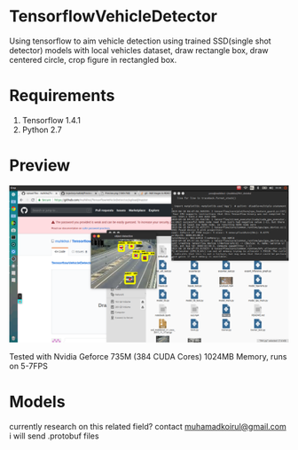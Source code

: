 # TensorflowVehicleDetector
Using tensorflow to aim vehicle detection using trained SSD(single shot detector) models with local vehicles dataset, draw rectangle box, draw centered circle, crop figure in rectangled box.

# Requirements
1. Tensorflow 1.4.1
2. Python 2.7

# Preview
![Hasil kak](https://raw.githubusercontent.com/muhkhoi/TensorflowVehicleDetector/master/Screenshot%20from%202019-04-18%2004-48-09.png)

Tested with Nvidia Geforce 735M (384 CUDA Cores) 1024MB Memory, runs on 5-7FPS

# Models
currently research on this related field?
contact muhamadkoirul@gmail.com i will send .protobuf files
